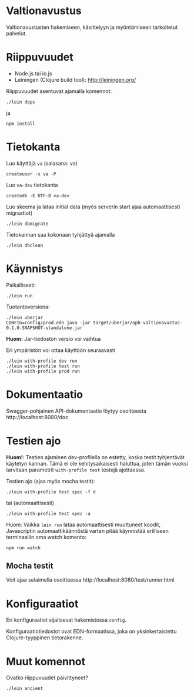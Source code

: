 # Valtionavustus

Valtionavustusten hakemiseen, käsittelyyn ja myöntämiseen tarkoitetut palvelut.

# Riippuvuudet

* Node.js tai io.js
* Leiningen (Clojure build tool): http://leiningen.org/

Riippuvuudet asentuvat ajamalla komennot:

    ./lein deps

ja

    npm install

# Tietokanta

Luo käyttäjä ```va``` (salasana: va)

    createuser -s va -P

Luo ```va-dev``` tietokanta

    createdb -E UTF-8 va-dev

Luo skeema ja lataa initial data (myös serverin start ajaa automaattisesti migraatiot)

    ./lein dbmigrate

Tietokannan saa kokonaan tyhjättyä ajamalla

    ./lein dbclean

# Käynnistys

Paikallisesti:

    ./lein run

Tuotantoversiona:

    ./lein uberjar
    CONFIG=config/prod.edn java -jar target/uberjar/oph-valtionavustus-0.1.0-SNAPSHOT-standalone.jar

**Huom:** Jar-tiedoston versio voi vaihtua

Eri ympäristön voi ottaa käyttöön seuraavasti

    ./lein with-profile dev run
    ./lein with-profile test run
    ./lein with-profile prod run

# Dokumentaatio

Swagger-pohjainen API-dokumentaatio löytyy osoitteesta http://localhost:8080/doc

# Testien ajo

**Huom!**: Testien ajaminen dev-profilella on estetty, koska testit tyhjentävät
käytetyn kannan. Tämä ei ole kehitysaikaisesti haluttua, joten tämän vuoksi
tarvitaan parametrit ```with-profile test``` testejä ajettaessa.

Testien ajo (ajaa myös mocha testit):

    ./lein with-profile test spec -f d

tai (automaattisesti)

    ./lein with-profile test spec -a

Huom: Vaikka ```lein run``` lataa automaattisesti muuttuneet koodit,
Javascriptin automaattikäännöstä varten pitää käynnistää erilliseen
terminaaliin oma watch komento:

    npm run watch

## Mocha testit

Voit ajaa selaimella osoitteessa http://localhost:8080/test/runner.html

# Konfiguraatiot

Eri konfiguraatiot sijaitsevat hakemistossa ```config```.

Konfiguraatiotiedostot ovat EDN-formaatissa, joka on yksinkertaistettu
Clojure-tyyppinen tietorakenne.

# Muut komennot

Ovatko riippuvuudet päivittyneet?

    ./lein ancient
